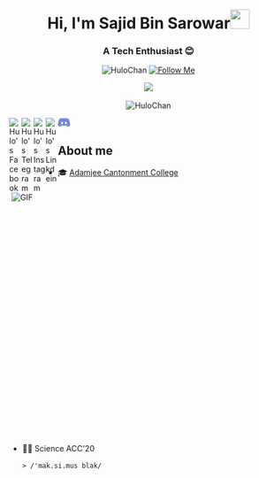 
<!-- Updating my readme for GitHub-->

<h1 align="center">Hi, I'm Sajid Bin Sarowar<img src="https://github.com/nixin72/nixin72/blob/master/wave.gif" height="35px" width="35px"></h1><h3 align="center">A Tech Enthusiast 😊</h3>
<!--:saasy me:-->

<p align="center"> 
	<img src="https://komarev.com/ghpvc/?username=HuloChan&label=Profile%20views&color=0e75b6&style=plastic" alt="HuloChan" /> <a href="https://github.com/HuloChan"><img src="https://img.shields.io/github/followers/HuloChan?label=Follow&style=social" alt="Follow Me" /> 
	</a>

</p>

<p align="center">
  <a href="https://github.com/HuloChan/readme-typing-svg"><img src="https://readme-typing-svg.herokuapp.com?font=Trebuchet+MS&color=%2300F702&duration=4000&lines=Gonna+Code+Till+I+Collapse+!!!;I'm+on+my+way..&center=true&width=500&height=50""></a>
</p>


<p align="center"><img src="https://github-readme-streak-stats.herokuapp.com?user=HuloChan&theme=city-lights&hide_border=true&date_format=M%20j%5B%2C%20Y%5D&background=DD272700" alt="HuloChan" /></p>

<a href="https://www.facebook.com/un3ven">
  <img align="left" alt="Hulo's Facebook" width="22px" src="https://facebookbrand.com/wp-content/uploads/2019/04/f_logo_RGB-Hex-Blue_512.png?w=512&h=512" />
</a>

 <a href="https://t.me/HuloChan">
  <img align="left" alt="Hulo's Telegram" width="22px" src="https://web.telegram.org/img/logo_share.png" />
</a>

<a href="https://www.instagram.com/sbs_shakib/">
  <img align="left" alt="Hulo's Instagram" width="22px" src="https://upload.wikimedia.org/wikipedia/commons/thumb/a/a5/Instagram_icon.png/600px-Instagram_icon.png" />
</a>

<a href="https://www.linkedin.com/in/sajid-bin-sarowar-3634b6215/">
  <img align="left" alt="Hulo's Linkdein" width="22px" src="https://cdn3.iconfinder.com/data/icons/inficons/512/linkedin.png" />
</a>

<a href="https://discordapp.com/users/439385890846932993">
  <img align="left" alt="Hulo Discord" width="22px" src="https://github.com/HuloChan/HuloChan/blob/main/discord_logo.png" />
</a><br>

<p><img align="right" alt="GIF" src="https://i.ibb.co/4Nr84Qt/Zenitsu-visual-Hinokami-Kepputan.png" width="500" height="454" /></p>
	  
## About me 

- 🎓 <a href="http://acc.edu.bd/">Adamjee Cantonment College</a> </br>
- 👨‍💻 Science ACC'20 </br>
	  
	  > /'mak.si.mus blak/
